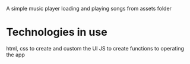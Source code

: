 A simple music player loading and playing songs from assets folder 

# Technologies in use

html, css to create and custom the UI
JS to create functions to operating the app

